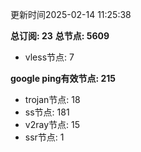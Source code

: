 更新时间2025-02-14 11:25:38

**总订阅: 23**
**总节点: 5609**
- vless节点: 7

**google ping有效节点: 215**
- trojan节点: 18
- ss节点: 181
- v2ray节点: 15
- ssr节点: 1
